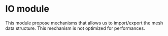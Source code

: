 # IO module

This module propose mechanisms that allows us to import/export the mesh data structure. 
This mechanism is not optimized for performances.